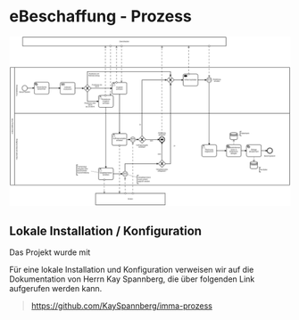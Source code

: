 # eBeschaffung - Prozess

![e-Beschaffung Prozess](https://raw.githubusercontent.com/THB-Topcu/eBeschaffung/master/Bilder/e-Beschaffung.png)


## Lokale Installation / Konfiguration
Das Projekt wurde mit 


Für eine lokale Installation und Konfiguration verweisen wir auf die Dokumentation von Herrn Kay Spannberg, die über folgenden Link aufgerufen werden kann. 
>https://github.com/KaySpannberg/imma-prozess

